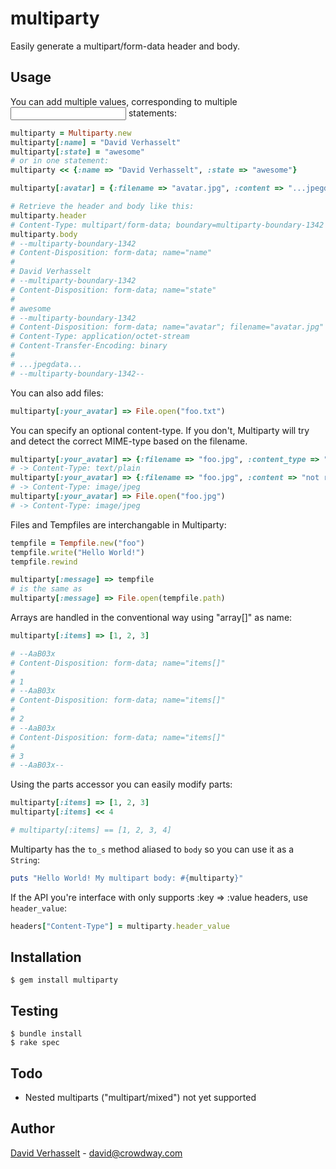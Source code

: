 multiparty
==========

Easily generate a multipart/form-data header and body.

Usage
-----

You can add multiple values, corresponding to multiple <input> statements:

```ruby
multiparty = Multiparty.new
multiparty[:name] = "David Verhasselt"
multiparty[:state] = "awesome"
# or in one statement:
multiparty << {:name => "David Verhasselt", :state => "awesome"}

multiparty[:avatar] = {:filename => "avatar.jpg", :content => "...jpegdata..."}

# Retrieve the header and body like this:
multiparty.header
# Content-Type: multipart/form-data; boundary=multiparty-boundary-1342
multiparty.body
# --multiparty-boundary-1342
# Content-Disposition: form-data; name="name"
#
# David Verhasselt
# --multiparty-boundary-1342
# Content-Disposition: form-data; name="state"
# 
# awesome
# --multiparty-boundary-1342
# Content-Disposition: form-data; name="avatar"; filename="avatar.jpg"
# Content-Type: application/octet-stream
# Content-Transfer-Encoding: binary
#
# ...jpegdata...
# --multiparty-boundary-1342--
```

You can also add files:

```ruby
multiparty[:your_avatar] => File.open("foo.txt")
```

You can specify an optional content-type. If you don't, Multiparty will try and detect the correct MIME-type based on the filename.

```ruby
multiparty[:your_avatar] => {:filename => "foo.jpg", :content_type => "text/plain", :content => File.read("foo.txt")}
# -> Content-Type: text/plain
multiparty[:your_avatar] => {:filename => "foo.jpg", :content => "not really jpeg")}
# -> Content-Type: image/jpeg
multiparty[:your_avatar] => File.open("foo.jpg")
# -> Content-Type: image/jpeg
```

Files and Tempfiles are interchangable in Multiparty:

```ruby
tempfile = Tempfile.new("foo")
tempfile.write("Hello World!")
tempfile.rewind

multiparty[:message] => tempfile
# is the same as
multiparty[:message] => File.open(tempfile.path)
```

Arrays are handled in the conventional way using "array[]" as name:

```ruby
multiparty[:items] => [1, 2, 3]

# --AaB03x
# Content-Disposition: form-data; name="items[]"
# 
# 1
# --AaB03x
# Content-Disposition: form-data; name="items[]"
# 
# 2
# --AaB03x
# Content-Disposition: form-data; name="items[]"
# 
# 3
# --AaB03x--
```

Using the parts accessor you can easily modify parts:
```ruby
multiparty[:items] => [1, 2, 3]
multiparty[:items] << 4

# multiparty[:items] == [1, 2, 3, 4]
```

Multiparty has the ```to_s``` method aliased to ```body``` so you can use it as a ```String```:

```ruby
puts "Hello World! My multipart body: #{multiparty}"
```

If the API you're interface with only supports :key => :value headers, use ```header_value```:

```ruby
headers["Content-Type"] = multiparty.header_value
```

Installation
------------

    $ gem install multiparty

Testing
-------

    $ bundle install
    $ rake spec

Todo
----

* Nested multiparts ("multipart/mixed") not yet supported

Author
------

[David Verhasselt](http://davidverhasselt.com) - david@crowdway.com
